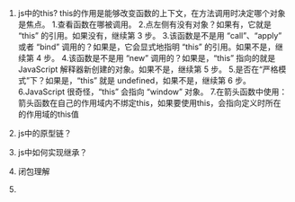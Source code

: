 1. js中的this?
  this的作用是能够改变函数的上下文，在方法调用时决定哪个对象是焦点。
  1.查看函数在哪被调用。
  2.点左侧有没有对象？如果有，它就是 “this” 的引用。如果没有，继续第 3 步。
  3.该函数是不是用 “call”、“apply” 或者 “bind” 调用的？如果是，它会显式地指明 “this” 的引用。如果不是，继续第 4 步。
  4.该函数是不是用 “new” 调用的？如果是，“this” 指向的就是 JavaScript 解释器新创建的对象。如果不是，继续第 5 步。
  5.是否在“严格模式”下？如果是，“this” 就是 undefined，如果不是，继续第 6 步。
  6.JavaScript 很奇怪，“this” 会指向 “window” 对象。
  7.在箭头函数中使用：箭头函数在自己的作用域内不绑定this，如果要使用this，会指向定义时所在的作用域的this值

2. js中的原型链？
3. js中如何实现继承？
4. 闭包理解
5. 
